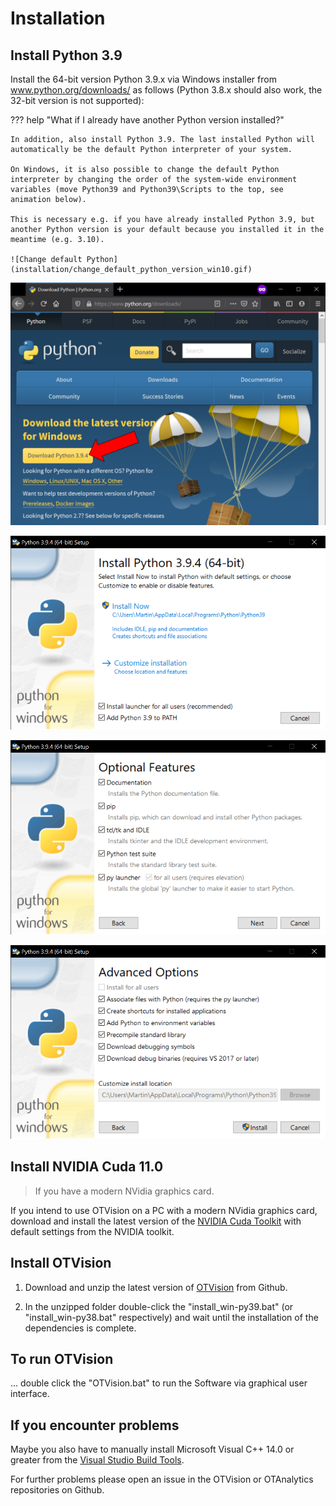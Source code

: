 # Installation

## Install Python 3.9

Install the 64-bit version Python 3.9.x via Windows installer from www.python.org/downloads/ as follows (Python 3.8.x should also work, the 32-bit version is not supported):

??? help "What if I already have another Python version installed?"

    In addition, also install Python 3.9. The last installed Python will automatically be the default Python interpreter of your system.

    On Windows, it is also possible to change the default Python interpreter by changing the order of the system-wide environment variables (move Python39 and Python39\Scripts to the top, see animation below).

    This is necessary e.g. if you have already installed Python 3.9, but another Python version is your default because you installed it in the meantime (e.g. 3.10).

    ![Change default Python](installation/change_default_python_version_win10.gif)

![Download Python](installation/Download_Python.PNG)

![Install Python 1](installation/Install_Python_1.PNG)

![Install Python 2](installation/Install_Python_2.PNG)

![Install Python 3](installation/Install_Python_3.PNG)

## Install NVIDIA Cuda 11.0

> If you have a modern NVidia graphics card.

If you intend to use OTVision on a PC with a modern NVidia graphics card, download and install the latest version of the [NVIDIA Cuda Toolkit](https://developer.nvidia.com/cuda-downloads) with default settings from the NVIDIA toolkit.

## Install OTVision

1. Download and unzip the latest version of [OTVision](https://github.com/OpenTrafficCam/OTVision/archive/refs/heads/master.zip) from Github.

2. In the unzipped folder double-click the "install_win-py39.bat" (or "install_win-py38.bat" respectively) and wait until the installation of the dependencies is complete.

## To run OTVision

... double click the "OTVision.bat" to run the Software via graphical user interface.

## If you encounter problems

Maybe you also have to manually install Microsoft Visual C++ 14.0 or greater from the [Visual Studio Build Tools](https://visualstudio.microsoft.com/visual-cpp-build-tools/).

For further problems please open an issue in the OTVision or OTAnalytics repositories on Github.
